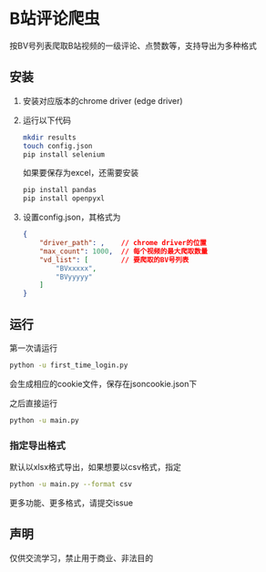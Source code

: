# B站评论爬虫

按BV号列表爬取B站视频的一级评论、点赞数等，支持导出为多种格式

## 安装

1. 安装对应版本的chrome driver (edge driver)

2. 运行以下代码

    ```bash
    mkdir results
    touch config.json
    pip install selenium
    ```

    如果要保存为excel，还需要安装

    ```bash
    pip install pandas
    pip install openpyxl
    ```

3. 设置config.json，其格式为

    ```json
    {
        "driver_path": ,    // chrome driver的位置
        "max_count": 1000,  // 每个视频的最大爬取数量
        "vd_list": [        // 要爬取的BV号列表
            "BVxxxxx",      
            "BVyyyyy"       
        ]
    }
    ```

## 运行

第一次请运行

```bash
python -u first_time_login.py
```

会生成相应的cookie文件，保存在jsoncookie.json下

之后直接运行

```bash
python -u main.py
```

### 指定导出格式

默认以xlsx格式导出，如果想要以csv格式，指定

```bash
python -u main.py --format csv
```

更多功能、更多格式，请提交issue

## 声明

仅供交流学习，禁止用于商业、非法目的
